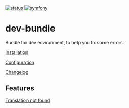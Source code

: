 [![status](https://img.shields.io/badge/status-dev-red.svg)](https://github.com/steevanb/sf2-entity-utils)
[![symfony](https://img.shields.io/badge/symfony-%3E%3D%202.3-blue.svg)](https://symfony.com/)

dev-bundle
==========

Bundle for dev environment, to help you fix some errors.

[Installation](Resources/doc/installation.md)

[Configuration](Resources/doc/configuration.md)

[Changelog](Resources/doc/changelog.md)

Features
--------

[Translation not found](Resources/doc/translation.md)
